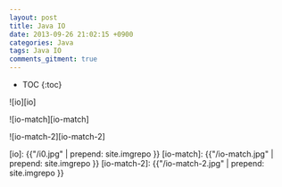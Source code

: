 ```yaml
---
layout: post
title: Java IO
date: 2013-09-26 21:02:15 +0900
categories: Java
tags: Java IO
comments_gitment: true
---
```


* TOC 
{:toc}

![io][io]

![io-match][io-match]

![io-match-2][io-match-2]

[io]: {{"/i0.jpg" | prepend: site.imgrepo }}
[io-match]: {{"/io-match.jpg" | prepend: site.imgrepo }}
[io-match-2]: {{"/io-match-2.jpg" | prepend: site.imgrepo }}